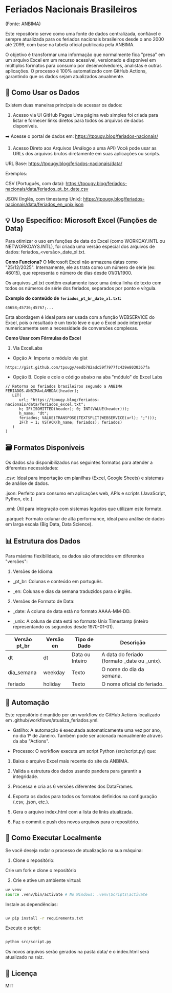 # Feriados Nacionais Brasileiros

(Fonte: ANBIMA)

Este repositório serve como uma fonte de dados centralizada, confiável e sempre atualizada para os feriados nacionais brasileiros desde o ano 2000 até 2099, com base na tabela oficial publicada pela ANBIMA.

O objetivo é transformar uma informação que normalmente fica "presa" em um arquivo Excel em um recurso acessível, versionado e disponível em múltiplos formatos para consumo por desenvolvedores, analistas e outras aplicações. O processo é 100% automatizado com GitHub Actions, garantindo que os dados sejam atualizados anualmente.

## 🚀 Como Usar os Dados

Existem duas maneiras principais de acessar os dados:

1. Acesso via UI GitHub Pages
   Uma página web simples foi criada para listar e fornecer links diretos para todos os arquivos de dados disponíveis.

➡️ Acesse o portal de dados em: https://tpougy.blog/feriados-nacionais/

1. Acesso Direto aos Arquivos (Análogo a uma API)
   Você pode usar as URLs dos arquivos brutos diretamente em suas aplicações ou scripts.

URL Base: https://tpougy.blog/feriados-nacionais/data/

Exemplos:

CSV (Português, com data):
https://tpougy.blog/feriados-nacionais/data/feriados_pt_br_date.csv

JSON (Inglês, com timestamp Unix):
https://tpougy.blog/feriados-nacionais/data/feriados_en_unix.json

## 💡 Uso Específico: Microsoft Excel (Funções de Data)

Para otimizar o uso em funções de data do Excel (como WORKDAY.INTL ou NETWORKDAYS.INTL), foi criada uma versão especial dos arquivos de dados: feriados\_<versão>\_date_xl.txt.

**Como Funciona?**
O Microsoft Excel não armazena datas como "25/12/2025". Internamente, ele as trata como um número de série (ex: 46015), que representa o número de dias desde 01/01/1900.

Os arquivos \_xl.txt contêm exatamente isso: uma única linha de texto com todos os números de série dos feriados, separados por ponto e vírgula.

**Exemplo do conteúdo de `feriados_pt_br_date_xl.txt`:**

```
45658;45736;45767;...
```

Esta abordagem é ideal para ser usada com a função WEBSERVICE do Excel, pois o resultado é um texto leve e que o Excel pode interpretar numericamente sem a necessidade de conversões complexas.

**Como Usar com Fórmulas do Excel**

1. Via ExcelLabs

- Opção A: Importe o módulo via gist

`https://gist.github.com/tpougy/eedb782adc59f7977fc439e8030367fa`

- Opção B. Copie e cole o código abaixo na aba "módulo" do Excel Labs

```
// Retorna os feriados brasileiros segundo a ANBIMA
FERIADOS.ANBIMA=LAMBDA([header];
   LET(
      url; "https://tpougy.blog/feriados-nacionais/data/feriados_excel.txt";
      h; IF(ISOMITTED(header); 0; INT(VALUE(header)));
      h_name; "dt";
      feriados; VALUE(TRANSPOSE(TEXTSPLIT(WEBSERVICE(url); ";")));
      IF(h = 1; VSTACK(h_name; feriados); feriados)
   )
)
```

## 🗃️ Formatos Disponíveis

Os dados são disponibilizados nos seguintes formatos para atender a diferentes necessidades:

.csv: Ideal para importação em planilhas (Excel, Google Sheets) e sistemas de análise de dados.

.json: Perfeito para consumo em aplicações web, APIs e scripts (JavaScript, Python, etc.).

.xml: Útil para integração com sistemas legados que utilizam este formato.

.parquet: Formato colunar de alta performance, ideal para análise de dados em larga escala (Big Data, Data Science).

## 📊 Estrutura dos Dados

Para máxima flexibilidade, os dados são oferecidos em diferentes "versões":

1. Versões de Idioma:

- \_pt_br: Colunas e conteúdo em português.

- \_en: Colunas e dias da semana traduzidos para o inglês.

2. Versões de Formato de Data:

- \_date: A coluna de data está no formato AAAA-MM-DD.

- \_unix: A coluna de data está no formato Unix Timestamp (inteiro representando os segundos desde 1970-01-01).

| Versão pt_br | Versão en | Tipo de Dado    | Descrição                                     |
| ------------ | --------- | --------------- | --------------------------------------------- |
| dt           | dt        | Data ou Inteiro | A data do feriado (formato \_date ou \_unix). |
| dia_semana   | weekday   | Texto           | O nome do dia da semana.                      |
| feriado      | holiday   | Texto           | O nome oficial do feriado.                    |

## 🤖 Automação

Este repositório é mantido por um workflow de GitHub Actions localizado em .github/workflows/atualiza_feriados.yml.

- Gatilho: A automação é executada automaticamente uma vez por ano, no dia 1º de Janeiro. Também pode ser acionada manualmente através da aba "Actions".

- Processo: O workflow executa um script Python (src/script.py) que:

1. Baixa o arquivo Excel mais recente do site da ANBIMA.

2. Valida a estrutura dos dados usando pandera para garantir a integridade.

3. Processa e cria as 6 versões diferentes dos DataFrames.

4. Exporta os dados para todos os formatos definidos na configuração (.csv, .json, etc.).

5. Gera o arquivo index.html com a lista de links atualizada.

6. Faz o commit e push dos novos arquivos para o repositório.

## 🔧 Como Executar Localmente

Se você deseja rodar o processo de atualização na sua máquina:

1. Clone o repositório:

Crie um fork e clone o repositório

2. Crie e ative um ambiente virtual:

```bash
uv venv
source .venv/bin/activate # No Windows: .venv\Scripts\activate
```

Instale as dependências:

```bash

uv pip install -r requirements.txt
```

Execute o script:

```bash

python src/script.py
```

Os novos arquivos serão gerados na pasta data/ e o index.html será atualizado na raiz.

## 📜 Licença

MIT
